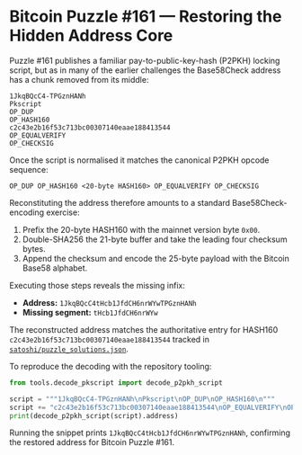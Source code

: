 # Bitcoin Puzzle #161 — Restoring the Hidden Address Core

Puzzle #161 publishes a familiar pay-to-public-key-hash (P2PKH) locking
script, but as in many of the earlier challenges the Base58Check address
has a chunk removed from its middle:

```
1JkqBQcC4-TPGznHANh
Pkscript
OP_DUP
OP_HASH160
c2c43e2b16f53c713bc00307140eaae188413544
OP_EQUALVERIFY
OP_CHECKSIG
```

Once the script is normalised it matches the canonical P2PKH opcode
sequence:

```
OP_DUP OP_HASH160 <20-byte HASH160> OP_EQUALVERIFY OP_CHECKSIG
```

Reconstituting the address therefore amounts to a standard
Base58Check-encoding exercise:

1. Prefix the 20-byte HASH160 with the mainnet version byte `0x00`.
2. Double-SHA256 the 21-byte buffer and take the leading four checksum
   bytes.
3. Append the checksum and encode the 25-byte payload with the Bitcoin
   Base58 alphabet.

Executing those steps reveals the missing infix:

- **Address:** `1JkqBQcC4tHcb1JfdCH6nrWYwTPGznHANh`
- **Missing segment:** `tHcb1JfdCH6nrWYw`

The reconstructed address matches the authoritative entry for HASH160
`c2c43e2b16f53c713bc00307140eaae188413544` tracked in
[`satoshi/puzzle_solutions.json`](../satoshi/puzzle_solutions.json).

To reproduce the decoding with the repository tooling:

```python
from tools.decode_pkscript import decode_p2pkh_script

script = """1JkqBQcC4-TPGznHANh\nPkscript\nOP_DUP\nOP_HASH160\n"""
script += "c2c43e2b16f53c713bc00307140eaae188413544\nOP_EQUALVERIFY\nOP_CHECKSIG"
print(decode_p2pkh_script(script).address)
```

Running the snippet prints `1JkqBQcC4tHcb1JfdCH6nrWYwTPGznHANh`,
confirming the restored address for Bitcoin Puzzle #161.

